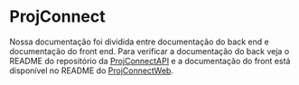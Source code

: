 # ProjConnect

Nossa documentação foi dividida entre documentação do back end e documentação do front end.
Para verificar a documentação do back veja o README do repositório da 
[ProjConnectAPI](https://github.com/ProjConnect/ProjConnectAPI) e a documentação do front 
está disponível no README do [ProjConnectWeb](https://github.com/ProjConnect/ProjConnectWeb).

